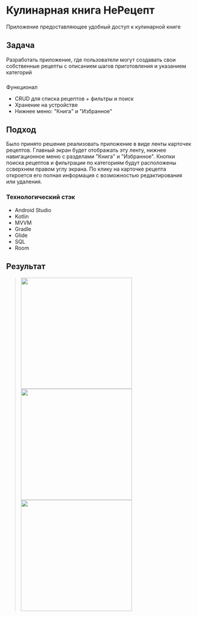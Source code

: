 # Кулинарная книга НеРецепт
Приложение предоставляющее удобный доступ к кулинарной книге

## Задача
Разработать приложение, где пользователи могут создавать свои собственные рецепты с описанием шагов приготовления и указанием категорий

###
Функционал
* CRUD для списка рецептов + фильтры и поиск
* Хранение на устройстве
* Нижнее меню: "Книга" и "Избранное"

## Подход
Было принято решение реализовать приложение в виде ленты карточек рецептов. Главный экран будет отображать эту ленту, нижнее навигационное меню с разделами "Книга" и "Избранное". Кнопки поиска рецептов и фильтрации по категориям будут расположены ссверхнем правом углу экрана. По клику на карточке рецепта откроется его полная информация с возможностью редактирования или удаления.

### Технологический стэк
* Android Studio
* Kotlin
* MVVM
* Gradle
* Glide
* SQL
* Room

## Результат
> <img src="https://user-images.githubusercontent.com/101312150/192999292-7c2fe63c-64ae-48ff-b763-afc208f3748c.png" width="300"/>
> <img src="https://user-images.githubusercontent.com/101312150/192999043-0a7b0c94-3c01-40a0-9860-c6f2f6a9e4b9.png" width="300"/>
> <img src="https://user-images.githubusercontent.com/101312150/192987917-5c3e63e2-90e1-4669-87ef-c0dfa9cee6fe.png" width="300"/>
